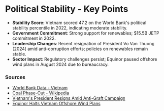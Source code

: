 
# Political Stability - Key Points

- **Stability Score**: Vietnam scored 47.2 on the World Bank's political stability percentile in 2022, indicating moderate stability.
- **Government Commitment**: Strong support for renewables; $15.5B JETP commitment in 2022.
- **Leadership Changes**: Recent resignation of President Vo Van Thuong (2024) amid anti-corruption efforts; policies on renewables remain stable.
- **Sector Impact**: Regulatory challenges persist; Equinor paused offshore wind plans in August 2024 due to bureaucracy.

### Sources
- [World Bank Data - Vietnam](https://data.worldbank.org/country/Viet%20Nam)
- [Coal Phase-Out - Wikipedia](https://en.wikipedia.org/wiki/Coal_phase-out)
- [Vietnam's President Resigns Amid Anti-Graft Campaign](https://apnews.com/article/10a73952a106a234540748cad9fdaae2)
- [Equinor Halts Vietnam Offshore Wind Plans](https://www.reuters.com/business/energy/equinor-halts-vietnam-offshore-wind-plans-close-hanoi-office-2024-08-23/)
